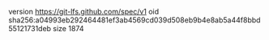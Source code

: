 version https://git-lfs.github.com/spec/v1
oid sha256:a04993eb292464481ef3ab4569cd039d508eb9b4e8ab5a44f8bbd55121731deb
size 1874
